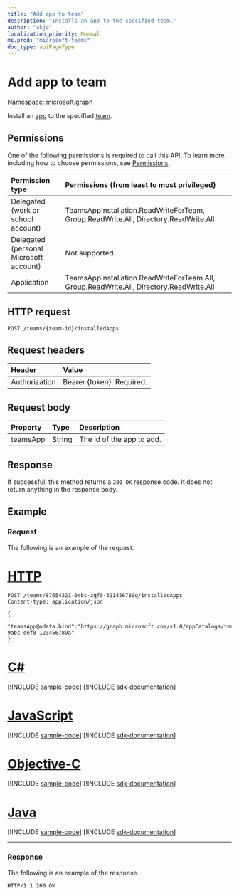 ```yaml
---
title: "Add app to team"
description: "Installs an app to the specified team."
author: "akjo"
localization_priority: Normal
ms.prod: "microsoft-teams"
doc_type: apiPageType
---
```


# Add app to team

Namespace: microsoft.graph

Install an [app](../resources/teamsapp.md) to the specified [team](../resources/team.md).

## Permissions

One of the following permissions is required to call this API. To learn more, including how to choose permissions, see [Permissions](/graph/permissions-reference).

|Permission type      | Permissions (from least to most privileged)              |
|:--------------------|:---------------------------------------------------------|
|Delegated (work or school account) | TeamsAppInstallation.ReadWriteForTeam, Group.ReadWrite.All, Directory.ReadWrite.All |
|Delegated (personal Microsoft account) | Not supported.    |
|Application | TeamsAppInstallation.ReadWriteForTeam.All, Group.ReadWrite.All, Directory.ReadWrite.All |

## HTTP request
<!-- { "blockType": "ignored" } -->
```http
POST /teams/{team-id}/installedApps
```

## Request headers

| Header       | Value |
|:---------------|:--------|
| Authorization  | Bearer {token}. Required.  |

## Request body

| Property   | Type |Description|
|:---------------|:--------|:----------|
|teamsApp|String|The id of the app to add.|

## Response

If successful, this method returns a `200 OK` response code. It does not return anything in the response body.

## Example

### Request

The following is an example of the request.


# [HTTP](#tab/http)
<!-- {
  "blockType": "request",
  "name": "add_app_in_team"
}-->
```http
POST /teams/87654321-0abc-zqf0-321456789q/installedApps
Content-type: application/json

{
   "teamsApp@odata.bind":"https://graph.microsoft.com/v1.0/appCatalogs/teamsApps/12345678-9abc-def0-123456789a"
}
```
# [C#](#tab/csharp)
[!INCLUDE [sample-code](../includes/snippets/csharp/add-app-in-team-csharp-snippets.md)]
[!INCLUDE [sdk-documentation](../includes/snippets/snippets-sdk-documentation-link.md)]

# [JavaScript](#tab/javascript)
[!INCLUDE [sample-code](../includes/snippets/javascript/add-app-in-team-javascript-snippets.md)]
[!INCLUDE [sdk-documentation](../includes/snippets/snippets-sdk-documentation-link.md)]

# [Objective-C](#tab/objc)
[!INCLUDE [sample-code](../includes/snippets/objc/add-app-in-team-objc-snippets.md)]
[!INCLUDE [sdk-documentation](../includes/snippets/snippets-sdk-documentation-link.md)]

# [Java](#tab/java)
[!INCLUDE [sample-code](../includes/snippets/java/add-app-in-team-java-snippets.md)]
[!INCLUDE [sdk-documentation](../includes/snippets/snippets-sdk-documentation-link.md)]

---


### Response

The following is an example of the response.

<!-- {
  "blockType": "response",
  "truncated": true
} -->
```http
HTTP/1.1 200 OK
```

<!-- uuid: 8fcb5dbc-d5aa-4681-8e31-b001d5168d79
2015-10-25 14:57:30 UTC -->
<!--
{
  "type": "#page.annotation",
  "description": "Add teamsApp",
  "keywords": "",
  "section": "documentation",
  "tocPath": "",
  "suppressions": []
}
-->


